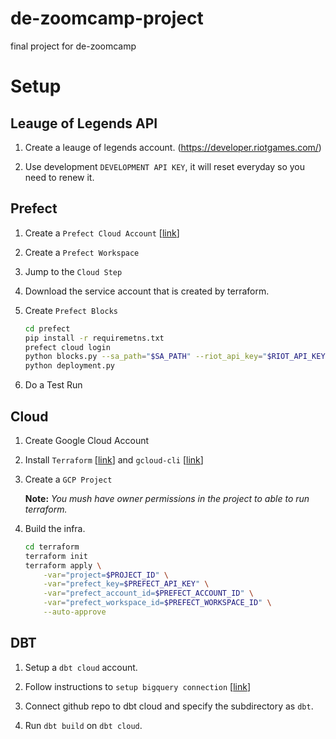 # de-zoomcamp-project
final project for de-zoomcamp


# Setup

## Leauge of Legends API

1. Create a leauge of legends account. (https://developer.riotgames.com/)

2. Use development `DEVELOPMENT API KEY`, it will reset everyday so you need to renew it.


## Prefect

1. Create a `Prefect Cloud Account` [[link](https://www.prefect.io/cloud/)]

2. Create a `Prefect Workspace` 

3. Jump to the `Cloud Step`

4. Download the service account that is created by terraform.

5. Create `Prefect Blocks`
    ```bash
    cd prefect
    pip install -r requiremetns.txt
    prefect cloud login
    python blocks.py --sa_path="$SA_PATH" --riot_api_key="$RIOT_API_KEY"
    python deployment.py
    ```

6. Do a Test Run

## Cloud

1. Create Google Cloud Account

2. Install `Terraform` [[link](https://developer.hashicorp.com/terraform/downloads)] and `gcloud-cli` [[link](https://cloud.google.com/sdk/docs/install)]

4. Create a `GCP Project` 

    **Note:** *You mush have owner permissions in the project to able to run terraform.*

3. Build the infra.
    ```bash
    cd terraform
    terraform init
    terraform apply \
        -var="project=$PROJECT_ID" \
        -var="prefect_key=$PREFECT_API_KEY" \
        -var="prefect_account_id=$PREFECT_ACCOUNT_ID" \
        -var="prefect_workspace_id=$PREFECT_WORKSPACE_ID" \
        --auto-approve
    ```

## DBT

1. Setup a `dbt cloud` account.

1. Follow instructions to `setup bigquery connection` [[link](https://github.com/DataTalksClub/data-engineering-zoomcamp/blob/main/week_4_analytics_engineering/dbt_cloud_setup.md)]

2. Connect github repo to dbt cloud and specify the subdirectory as `dbt`.

3. Run `dbt build` on `dbt cloud`.